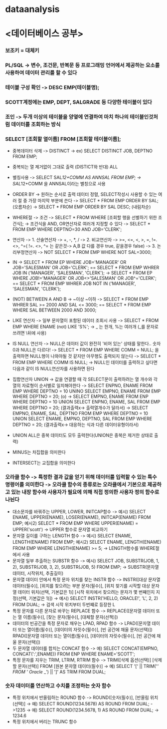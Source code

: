 # dataanalysis

# <데이터베이스 공부>
### 보조키 = 대체키
### PL/SQL -> 변수, 조건문, 반복문 등 프로그래밍 언어에서 제공하는 요소를 사용하여 데이터 관리를 할 수 있다
### 테이블 구성 확인 -> DESC EMP(테이블명);
### SCOTT계정에는 EMP, DEPT, SALGRADE 등 다양한 테이블이 있다
### 조인 -> 두개 이상의 테이블을 양옆에 연결하여 마치 하나의 테이블인것처럼 데이터를 조회하는 방식
### SELECT [조회할 열이름] FROM [조회할 테이블이름];
- 중복데이터 삭제 -> DISTINCT -> ex) SELECT DISTINCT JOB, DEPTNO FROM EMP;
- 중복되는 열 제거없이 그대로 출력 (DISTICT와 반대) ALL 
- 별칭사용 -> SELECT SAL*12+COMM AS ANNSAL FROM EMP; -> SAL*12+COMM 을 ANNSAL이라는 별칭으로 사용
- ORDER BY -> 원하는 순서로 출력 데이터 정렬, SELECT작성시 사용할 수 있는 여러 절 중 가장 마지막 부분에 쓴다
           -> SELECT * FROM EMP ORDER BY SAL; (오름차순)
           -> SELECT * FROM EMP ORDER BY SAL DESC; (내림차순)
           
- WHERE절 -> 조건 -> SELECT * FROM WHERE [조회할 행을 선별하기 위한 조건식]; -> 조건식을 AND, OR연산자로 여러개 지정할 수 있다
          -> SELECT * FROM EMP WHERE DEPTNO=30 AND JOB='CLERK';
- 연산자 -> 1. 산술연산자 -> +, -, *, /
         -> 2. 비교연산자 -> >=, <=, <, >, =, !=. <>, ^=(  !=. <>, ^= 는 같은것-> A,B 값 다를 경우 true, 같을경우 false)
         -> 3. 논리부정연산자 -> NOT 
         SELECT * FROM EMP WHERE NOT SAL=3000;
         
- IN -> SELECT * FROM EP WHERE JOB='MANAGER' OR JOB='SALESMAN' OR JOB='CLERK'; == SELECT * FROM EMP WHRER JOB IN ('MANAGER', 'SALESMAN', 'CLERK');
     -> SELECT * FROM EP WHERE JOB!='MANAGER' OR JOB<>'SALESMAN' OR JOB^='CLERK'; == SELECT * FROM EMP WHRER JOB NOT IN ('MANAGER', 'SALESMAN', 'CLERK');
- (NOT) BETWEEN A AND B -> ~이상 ~이하 -> SELECT * FROM EMP WHRER SAL >= 2000 AND SAL <= 3000; == SELECT * FROM EMP WHERE SAL BETWEEN 2000 AND 3000;
- LIKE 연산자 -> 일부 문자열이 포함된 데이터 조회시 사용 -> SELECT * FROM EMP WHERE ENAME (not) LIKE 'S%'; -> _ 는 한개, %는 여러개 (_를 문자로 쓰려면 \뒤에 사용)
- IS NULL 연산자 -> NULL은 데이터 값이 완전히 '비어 있는' 상태를 말한다.. 숫자 0과 NULL은 다르다!
                 -> SELECT * FROM EMP WHERE COMM = NULL; 을 출력하면 NULL행이 나와야될 것 같지만 아무행도 출력되지 않는다
                 -> SELECT * FROM EMP WHERE COMM IS NULL; -> NULL인 데이터를 출력하고 싶다면 다음과 같이 IS NULL연산자를 사용하면 된다
- 집합연산자 UNION -> 값을 연결할 때 각 SELECT문이 출력하려는 열 개수와 각 열의 자료형이 순서별로 일치해야한다
                  -> SELECT ENPNO, ENAME FROM EMP WHERE DEPTNO = 10 UNINO SELECT EMPNO, ENAME FROM EMP WHERE DEPTNO = 20; (o)
                  -> SELECT EMPNO, ENAME FROM ENP WHERE DEPTNO = 10 UNION SELECT ENPNO, ENAME, SAL FROM EMP WHERE DEPTNO = 20; (결과출력x-> 출력열개수가 달라서)
                  -> SELECT EMPNO, ENAME, SAL, DEPTNO FROM EMP WHERE DEPTNO = 10 UNION SELECT ENAME, EMPNO, DEPTNO, SAL FROM EMP WHERE DEPTNO = 20; (결과출력x-> 대응하는 식과 다른 데이터유형이라서)
- UNION ALL은 중복 데이터도 모두 출력한다(UNION은 중복은 제거한 상태로 출력)
- MINUS는 차집합을 의미한다 
- INTERSECT는 교집합을 의미한다
                  
### 오라클 함수 -> 특정한 결과 값을 얻기 위해 데이터를 입력할 수 있는 특수 명령어를 의미한다 -> 오라클 함수의 종류로는 오라클에서 기본으로 제공하고 있는 내장 함수와 사용자가 필요에 의해 직접 정의한 사용자 정의 함수로 나뉜다
- 대소문자를 바꿔주는 UPPER, LOWER, INITCAP함수 -> 예시) SELECT ENAME, UPPER(ENAME), LOSER(ENAME), INITCAP(ENAME) FROM EMP;
                                                 예시2) SELECT * FROM EMP WHERE UPPER(ENAME) = UPPER('scott') -> UPPER 함수로 문자열 비교하기
- 문자열 길이를 구하는 LENGTH 함수 -> 예시) SELECT ENAME, LENGTH(ENAME) FROM EMP;
                                    예시2) SELECT ENAME, LENGTH(ENAME) FROM EMP WHERE LENGTH(ENAME) >= 5; -> LENGTH함수를 WHERE절에서 사용
- 문자열 일부 추출하는 SUBSTR 함수 -> 예시) SELECT JOB, SUBSTR(JOB, 1, 2), SUBSTR(JOB, 3, 2), SUBSTR(JOB, 5) FROM EMP; -> SUBSTR(문자열 데이터, 시작위치, 추출길이)
- 문자열 데이터 안에서 특정 문자 위치를 찾는 INSTR 함수 -> INSTR([대상 문자열 데이터(필수)], [위치를 찾으려는 부분 문자(필수)], [위치 찾기를 시작할 대상 문자열 데이터 위치(선택, 기본값은 1)] [시작 위치에서 찾으려는 문자가 몇 번쨰인지 지정(선택, 기본값은 1)])
                                  -> 예시) SELECT INSTR('HELLO, ORACLE!', 'L', 2, 2) FROM DUAL; -> 검색 시작 위치부터 두번쨰로 등장한 L
- 특정 문자를 다른 문자로 바꾸는 REPLACE 함수 -> REPLACE([문자열 데이터 또는 열 이름(필수)], [찾는 문자(필수)], [대체할 문자(선책)])
- 데이터의 빈공간을 특정 문자로 채우는 LPAD, RPAD 함수 -> LPAD([문자열 데이터 또는 열이름(필수)], [데이터의 자릿수(필수)], [빈 공간에 채울 문자(선택)])
                                                       RPAD([문자열 데이터 또는 열이름(필수)], [데이터의 자릿수(필수)], [빈 공간에 채울 문자(선택)])
- 두 문자열 데이터를 합치는 CONCAT 함수 -> 예) SELECT CONCAT(EMPNO, CONCAT(':',ENAME)) FROM ENP WHERE ENAME='SCOTT';
- 특정 문자를 지우는 TRIM, LTRIM, RTRIM 함수 -> TRIM([삭제 옵션(선택)] [삭제할 문자(선택)] FROM [원본 문자열 데이터(필수)]
                                            -> 예) SELECT '[' || TRIM('_' FROM '_ _Oracle_ _') || ']' AS TRIM FROM DUAL;
                                            
                                            
### 숫자 데이터를 연산하고 수치를 조정하는 숫자 함수
- 특정 위치에서 반올림하는 ROUND 함수 -> ROUND([숫자(필수)], [반올림 위치(선택)] -> 예) SELECT ROUND(1234.5678) AS ROUND FROM DUAL; ->1235
                                                                             -> 예) SELECT ROUND(1234.5678, 1) AS ROUND FROM DUAL; -> 1234.6
- 특정 위치에서 버리는 TRUNC 함수                                      
                                                       
                                                       
                               
